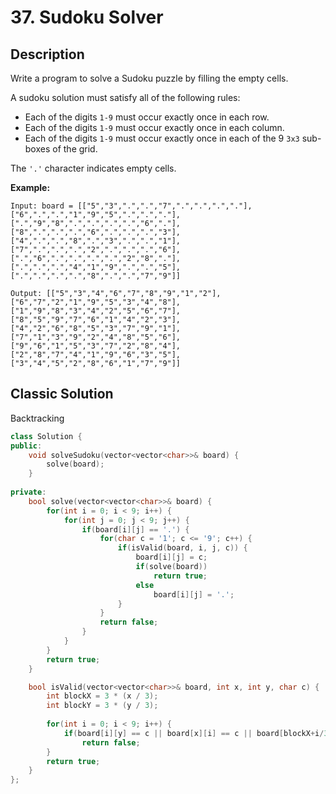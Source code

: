 # 37. Sudoku Solver

## Description
Write a program to solve a Sudoku puzzle by filling the empty cells.

A sudoku solution must satisfy all of the following rules:

- Each of the digits `1-9` must occur exactly once in each row.
- Each of the digits `1-9` must occur exactly once in each column.
- Each of the digits `1-9` must occur exactly once in each of the 9 `3x3` sub-boxes of the grid.

The `'.'` character indicates empty cells.

**Example:**
```
Input: board = [["5","3",".",".","7",".",".",".","."],["6",".",".","1","9","5",".",".","."],[".","9","8",".",".",".",".","6","."],["8",".",".",".","6",".",".",".","3"],["4",".",".","8",".","3",".",".","1"],["7",".",".",".","2",".",".",".","6"],[".","6",".",".",".",".","2","8","."],[".",".",".","4","1","9",".",".","5"],[".",".",".",".","8",".",".","7","9"]]

Output: [["5","3","4","6","7","8","9","1","2"],["6","7","2","1","9","5","3","4","8"],["1","9","8","3","4","2","5","6","7"],["8","5","9","7","6","1","4","2","3"],["4","2","6","8","5","3","7","9","1"],["7","1","3","9","2","4","8","5","6"],["9","6","1","5","3","7","2","8","4"],["2","8","7","4","1","9","6","3","5"],["3","4","5","2","8","6","1","7","9"]]
```

## Classic Solution
Backtracking

```C++
class Solution {
public:
    void solveSudoku(vector<vector<char>>& board) {
        solve(board);
    }
    
private:
    bool solve(vector<vector<char>>& board) {
        for(int i = 0; i < 9; i++) {
            for(int j = 0; j < 9; j++) {
                if(board[i][j] == '.') {
                    for(char c = '1'; c <= '9'; c++) {
                        if(isValid(board, i, j, c)) {
                            board[i][j] = c;
                            if(solve(board))
                                return true;
                            else
                                board[i][j] = '.';
                        }
                    }
                    return false;
                }
            }
        }
        return true;
    }

    bool isValid(vector<vector<char>>& board, int x, int y, char c) {
        int blockX = 3 * (x / 3);
        int blockY = 3 * (y / 3);
        
        for(int i = 0; i < 9; i++) {
            if(board[i][y] == c || board[x][i] == c || board[blockX+i/3][blockY+i%3] == c)
                return false;
        }
        return true;
    }
};
```